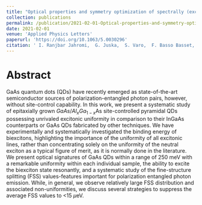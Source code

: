 ```yaml
---
title: "Optical properties and symmetry optimization of spectrally (excitonically) uniform site-controlled GaAs pyramidal quantum dots"
collection: publications
permalink: /publication/2021-02-01-Optical-properties-and-symmetry-optimization-of-spectrally-excitonically-uniform-site-controlled-GaAs-pyramidal-quantum-dots
date: 2021-02-01
venue: 'Applied Physics Letters'
paperurl: 'https://doi.org/10.1063/5.0030296'
citation: ' I. Ranjbar Jahromi,  G. Juska,  S. Varo,  F. Basso Basset,  F. Salusti,  R. Trotta,  A. Gocalinska,  F. Mattana,  E. Pelucchi,  Applied Physics Letters 118, 073103 (2021).'
---
```

# Abstract

GaAs quantum dots (QDs) have recently emerged as state-of-the-art semiconductor sources of polarization-entangled photon pairs, however, without site-control capability. In this work, we present a systematic study of epitaxially grown $GaAs/Al_{x}Ga_{1-x}$As site-controlled pyramidal QDs possessing unrivaled excitonic uniformity in comparison to their InGaAs counterparts or GaAs QDs fabricated by other techniques. We have experimentally and systematically investigated the binding energy of biexcitons, highlighting the importance of the uniformity of all excitonic lines, rather than concentrating solely on the uniformity of the neutral exciton as a typical figure of merit, as it is normally done in the literature. We present optical signatures of GaAs QDs within a range of 250 meV with a remarkable uniformity within each individual sample, the ability to excite the biexciton state resonantly, and a systematic study of the fine-structure splitting (FSS) values-features important for polarization entangled photon emission. While, in general, we observe relatively large FSS distribution and associated non-uniformities, we discuss several strategies to suppress the average FSS values to <15 $\mu$eV.
